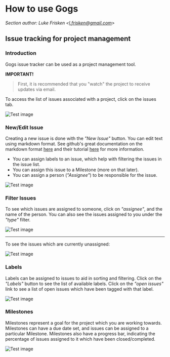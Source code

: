 # How to use Gogs

_Section author: Luke Frisken <[l.frisken@gmail.com](mailto:l.frisken@gmail.com)>_

## Issue tracking for project management

### Introduction

Gogs issue tracker can be used as a project management tool.

**IMPORTANT!**
> First, it is recommended that you "watch" the project to receive updates via email.

To access the list of issues associated with a project, click on the issues tab.

![Test image](IssuesIntro.png)


### New/Edit Issue

Creating a new issue is done with the *"New Issue"* button.
You can edit text using markdown format. See github's great documentation on the markdown format [here](http://www.markdowntutorial.com/) and their tutorial [here](http://www.markdowntutorial.com/) for more information.

* You can assign labels to an issue, which help with filtering the issues in the issue list.
* You can assign this issue to a Milestone (more on that later).
* You can assign a person (*"Assignee"*) to be responsible for the issue.

![Test image](NewIssue.png)

### Filter Issues

To see which issues are assigned to someone, click on *"assignee"*, and the name of the person. You can also see the issues assigned to you under the *"type"* filter.

![Test image](IssuesFilter.png)

-------------------------------------------------

To see the issues which are currently unassigned:

![Test image](IssuesFilterUnassigned.png)

### Labels

Labels can be assigned to issues to aid in sorting and filtering. Click on the *"Labels"* button to see the list of available labels. Click on the *"open issues"* link to see a list of open issues which have been tagged with that label.

![Test image](IssuesLabels.png)

### Milestones

Milestones represent a goal for the project which you are working towards. Milestones can have a due date set, and issues can be assigned to a particular Milestone. Milestones also have a progress bar, indicating the percentage of issues assigned to it which have been closed/completed.

![Test image](IssuesMilestones.png)
